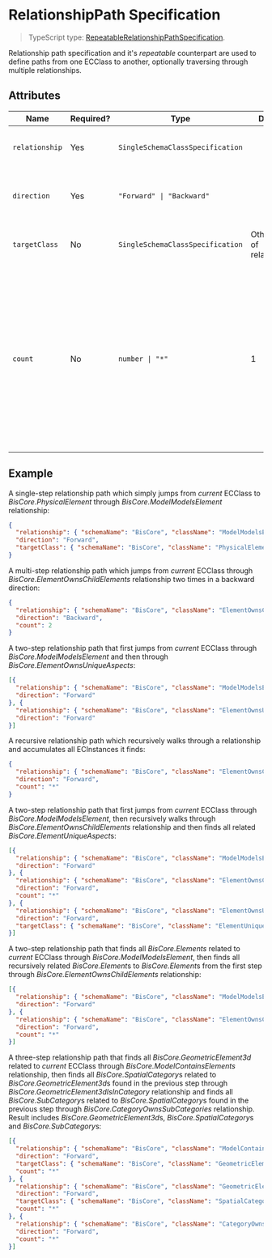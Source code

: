 # RelationshipPath Specification

> TypeScript type: [RepeatableRelationshipPathSpecification]($presentation-common).

Relationship path specification and it's *repeatable* counterpart are used to define paths from one ECClass to another, optionally traversing through multiple relationships.

## Attributes

| Name           | Required? | Type                             | Default                   | Meaning                                                                                                                                                                                                              |
| -------------- | --------- | -------------------------------- | ------------------------- | -------------------------------------------------------------------------------------------------------------------------------------------------------------------------------------------------------------------- |
| `relationship` | Yes       | `SingleSchemaClassSpecification` |                           | Specification of the relationship to follow.                                                                                                                                                                         |
| `direction`    | Yes       | `"Forward" \| "Backward"`        |                           | Direction in which the relationship should be followed.                                                                                                                                                              |
| `targetClass`  | No        | `SingleSchemaClassSpecification` | Other end of relationship | Specification of the related class.                                                                                                                                                                                  |
| `count`        | No        | `number \| "*"`                  | 1                         | Number of times the relationship should be traversed. `"*"` makes the step optional, so results of previous step are also included in results of this step, no matter if this step has any output of its own or not. |

## Example

A single-step relationship path which simply jumps from *current* ECClass to *BisCore.PhysicalElement* through *BisCore.ModelModelsElement* relationship:

```JSON
{
  "relationship": { "schemaName": "BisCore", "className": "ModelModelsElement" },
  "direction": "Forward",
  "targetClass": { "schemaName": "BisCore", "className": "PhysicalElement" }
}
```

A multi-step relationship path which jumps from *current* ECClass through *BisCore.ElementOwnsChildElements* relationship two times in a backward direction:

```JSON
{
  "relationship": { "schemaName": "BisCore", "className": "ElementOwnsChildElements" },
  "direction": "Backward",
  "count": 2
}
```

A two-step relationship path that first jumps from *current* ECClass through *BisCore.ModelModelsElement* and then through *BisCore.ElementOwnsUniqueAspects*:

```JSON
[{
  "relationship": { "schemaName": "BisCore", "className": "ModelModelsElement" },
  "direction": "Forward"
}, {
  "relationship": { "schemaName": "BisCore", "className": "ElementOwnsUniqueAspects" },
  "direction": "Forward"
}]
```

A recursive relationship path which recursively walks through a relationship and accumulates all ECInstances it finds:

```JSON
{
  "relationship": { "schemaName": "BisCore", "className": "ElementOwnsChildElements" },
  "direction": "Forward",
  "count": "*"
}
```

A two-step relationship path that first jumps from *current* ECClass through *BisCore.ModelModelsElement*, then recursively walks through *BisCore.ElementOwnsChildElements* relationship and then finds all related *BisCore.ElementUniqueAspect*s:

```JSON
[{
  "relationship": { "schemaName": "BisCore", "className": "ModelModelsElement" },
  "direction": "Forward"
}, {
  "relationship": { "schemaName": "BisCore", "className": "ElementOwnsChildElements" },
  "direction": "Forward",
  "count": "*"
}, {
  "relationship": { "schemaName": "BisCore", "className": "ElementOwnsUniqueAspects" },
  "direction": "Forward",
  "targetClass": { "schemaName": "BisCore", "className": "ElementUniqueAspect" }
}]
```

A two-step relationship path that finds all *BisCore.Elements* related to *current* ECClass through *BisCore.ModelModelsElement*, then finds all recursively related *BisCore.Element*s to *BisCore.Element*s from the first step through *BisCore.ElementOwnsChildElements* relationship:

```JSON
[{
  "relationship": { "schemaName": "BisCore", "className": "ModelModelsElement" },
  "direction": "Forward"
}, {
  "relationship": { "schemaName": "BisCore", "className": "ElementOwnsChildElements" },
  "direction": "Forward",
  "count": "*"
}]
```

A three-step relationship path that finds all *BisCore.GeometricElement3d* related to *current* ECClass through *BisCore.ModelContainsElements* relationship, then finds all *BisCore.SpatialCategory*s related to *BisCore.GeometricElement3d*s found in the previous step through *BisCore.GeometricElement3dIsInCategory* relationship and finds all *BisCore.SubCategory*s related to *BisCore.SpatialCategory*s found in the previous step through *BisCore.CategoryOwnsSubCategories* relationship. Result includes *BisCore.GeometricElement3d*s, *BisCore.SpatialCategory*s and *BisCore.SubCategory*s:

```JSON
[{
  "relationship": { "schemaName": "BisCore", "className": "ModelContainsElements" },
  "direction": "Forward",
  "targetClass": { "schemaName": "BisCore", "className": "GeometricElement3d" },
  "count": "*"
}, {
  "relationship": { "schemaName": "BisCore", "className": "GeometricElement3dIsInCategory" },
  "direction": "Forward",
  "targetClass": { "schemaName": "BisCore", "className": "SpatialCategory" },
  "count": "*"
}, {
  "relationship": { "schemaName": "BisCore", "className": "CategoryOwnsSubCategories" },
  "direction": "Forward",
  "count": "*"
}]
```
